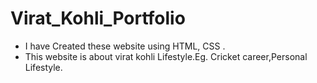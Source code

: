 # Virat_Kohli_Portfolio
- I have Created these website using HTML, CSS .
- This website is about virat kohli Lifestyle.Eg. Cricket career,Personal Lifestyle.
